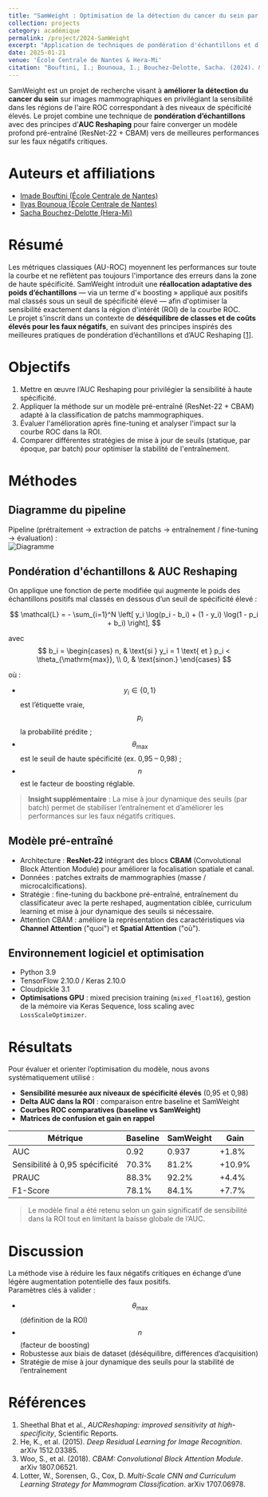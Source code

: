 ```yaml
---
title: "SamWeight : Optimisation de la détection du cancer du sein par AUC Reshaping"
collection: projects
category: académique
permalink: /project/2024-SamWeight
excerpt: "Application de techniques de pondération d'échantillons et d'AUC Reshaping pour améliorer la sensibilité à haute spécificité en classification mammographique."
date: 2025-01-21
venue: 'École Centrale de Nantes & Hera-Mi'
citation: "Bouftini, I.; Bounoua, I.; Bouchez-Delotte, Sacha. (2024). &quot;SamWeight : Optimisation de la détection du cancer du sein par AUC Reshaping.&quot; <i>Projet de recherche, École Centrale de Nantes & Hera-Mi</i>."
---
```


SamWeight est un projet de recherche visant à **améliorer la détection du cancer du sein** sur images mammographiques en privilégiant la sensibilité dans les régions de l'aire ROC correspondant à des niveaux de spécificité élevés. Le projet combine une technique de **pondération d’échantillons** avec des principes d’**AUC Reshaping** pour faire converger un modèle profond pré-entraîné (ResNet-22 + CBAM) vers de meilleures performances sur les faux négatifs critiques.

# Auteurs et affiliations
- [Imade Bouftini (École Centrale de Nantes)](https://github.com/ibouftini)
- [Ilyas Bounoua (École Centrale de Nantes)](https://github.com/ilyasbounoua)
- [Sacha Bouchez-Delotte (Hera-Mi)](https://github.com/sacha4595)

# Résumé
Les métriques classiques (AU-ROC) moyennent les performances sur toute la courbe et ne reflètent pas toujours l'importance des erreurs dans la zone de haute spécificité. SamWeight introduit une **réallocation adaptative des poids d’échantillons** — via un terme d'« boosting » appliqué aux positifs mal classés sous un seuil de spécificité élevé — afin d'optimiser la sensibilité exactement dans la région d'intérêt (ROI) de la courbe ROC.  
Le projet s'inscrit dans un contexte de **déséquilibre de classes et de coûts élevés pour les faux négatifs**, en suivant des principes inspirés des meilleures pratiques de pondération d’échantillons et d’AUC Reshaping [<a href="#ref-1">1</a>].

# Objectifs
1. Mettre en œuvre l’AUC Reshaping pour privilégier la sensibilité à haute spécificité.  
2. Appliquer la méthode sur un modèle pré-entraîné (ResNet-22 + CBAM) adapté à la classification de patchs mammographiques.  
3. Évaluer l'amélioration après fine-tuning et analyser l'impact sur la courbe ROC dans la ROI.  
4. Comparer différentes stratégies de mise à jour de seuils (statique, par époque, par batch) pour optimiser la stabilité de l'entraînement.

# Méthodes

## Diagramme du pipeline
Pipeline (prétraitement → extraction de patchs → entraînement / fine-tuning → évaluation) :  
![Diagramme](http://ilyasbounoua.github.io/files/Diagram.svg)  

## Pondération d'échantillons & AUC Reshaping
On applique une fonction de perte modifiée qui augmente le poids des échantillons positifs mal classés en dessous d’un seuil de spécificité élevé :  

$$
\mathcal{L} = - \sum_{i=1}^N \left[ y_i \log(p_i - b_i) + (1 - y_i) \log(1 - p_i + b_i) \right],
$$

avec  
$$
b_i =
\begin{cases}
n, & \text{si } y_i = 1 \text{ et } p_i < \theta_{\mathrm{max}}, \\
0, & \text{sinon.}
\end{cases}
$$

où :  
- $$y_i \in \{0,1\}$$ est l’étiquette vraie, $$p_i$$ la probabilité prédite ;  
- $$\theta_{\mathrm{max}}$$ est le seuil de haute spécificité (ex. 0,95 – 0,98) ;  
- $$n$$ est le facteur de boosting réglable.  

> **Insight supplémentaire** : La mise à jour dynamique des seuils (par batch) permet de stabiliser l’entraînement et d’améliorer les performances sur les faux négatifs critiques.

## Modèle pré-entraîné
- Architecture : **ResNet-22** intégrant des blocs **CBAM** (Convolutional Block Attention Module) pour améliorer la focalisation spatiale et canal.  
- Données : patches extraits de mammographies (masse / microcalcifications).  
- Stratégie : fine-tuning du backbone pré-entraîné, entraînement du classificateur avec la perte reshaped, augmentation ciblée, curriculum learning et mise à jour dynamique des seuils si nécessaire.  
- Attention CBAM : améliore la représentation des caractéristiques via **Channel Attention** ("quoi") et **Spatial Attention** ("où").

## Environnement logiciel et optimisation
- Python 3.9  
- TensorFlow 2.10.0 / Keras 2.10.0  
- Cloudpickle 3.1  
- **Optimisations GPU** : mixed precision training (`mixed_float16`), gestion de la mémoire via Keras Sequence, loss scaling avec `LossScaleOptimizer`.

# Résultats
Pour évaluer et orienter l’optimisation du modèle, nous avons systématiquement utilisé :  

- **Sensibilité mesurée aux niveaux de spécificité élevés** (0,95 et 0,98)  
- **Delta AUC dans la ROI** : comparaison entre baseline et SamWeight  
- **Courbes ROC comparatives (baseline vs SamWeight)**  
- **Matrices de confusion et gain en rappel**  

| Métrique | Baseline | SamWeight | Gain |
|----------|----------|-----------|------|
| AUC | 0.92 | 0.937 | +1.8% |
| Sensibilité à 0,95 spécificité | 70.3% | 81.2% | +10.9% |
| PRAUC | 88.3% | 92.2% | +4.4% |
| F1-Score | 78.1% | 84.1% | +7.7% |

> Le modèle final a été retenu selon un gain significatif de sensibilité dans la ROI tout en limitant la baisse globale de l’AUC.

# Discussion
La méthode vise à réduire les faux négatifs critiques en échange d’une légère augmentation potentielle des faux positifs.  
Paramètres clés à valider :  
- $$\theta_{\mathrm{max}}$$ (définition de la ROI)  
- $$n$$ (facteur de boosting)  
- Robustesse aux biais de dataset (déséquilibre, différences d’acquisition)  
- Stratégie de mise à jour dynamique des seuils pour la stabilité de l’entraînement

# Références
1. Sheethal Bhat et al., *AUCReshaping: improved sensitivity at high-specificity*, Scientific Reports.  
2. He, K., et al. (2015). *Deep Residual Learning for Image Recognition*. arXiv 1512.03385.  
3. Woo, S., et al. (2018). *CBAM: Convolutional Block Attention Module*. arXiv 1807.06521.  
4. Lotter, W., Sorensen, G., Cox, D. *Multi-Scale CNN and Curriculum Learning Strategy for Mammogram Classification*. arXiv 1707.06978.